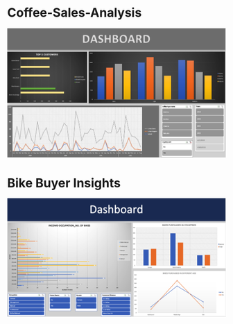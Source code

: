# Coffee-Sales-Analysis

![Coffee Dashboard](./COFEE.png)

# Bike Buyer Insights

![Bike Sales Dashboard](./Bike.png)
